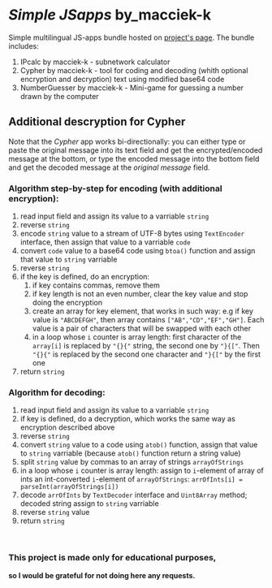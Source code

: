# *Simple JSapps* by_macciek-k


Simple multilingual JS-apps bundle hosted on [project's page](https://macciek-k.github.io/Simple_JSapps/). The bundle includes:
1. IPcalc by macciek-k - subnetwork calculator
2. Cypher by macciek-k - tool for coding and decoding (whith optional encryption and decryption) text using modified base64 code
3. NumberGuesser by macciek-k - Mini-game for guessing a number drawn by the computer

## Additional descryption for Cypher
Note that the *Cypher* app works bi-directionally: you can either type or paste the original message into its text field and get the encrypted/encoded message at the bottom, or type the encoded message into the bottom field and get the decoded message at the *original message* field.

### Algorithm step-by-step for encoding (with additional encryption):
1. read input field and assign its value to a varriable ```string```
2. reverse ```string```
3. encode ```string``` value to a stream of UTF-8 bytes using ```TextEncoder``` interface, then assign that value to a varriable ```code```
4. convert ```code``` value to a base64 code using ```btoa()``` function and assign that value to ```string``` varriable
5. reverse ```string```
6. if the key is defined, do an encryption:
   1. if key contains commas, remove them
   2. if key length is not an even number, clear the key value and stop doing the encryption
   3. create an array for key element, that works in such way: e.g if key value is ```"ABCDEFGH"```, then array contains ```["AB","CD","EF","GH"]```. Each value is a pair of characters that will be swapped with each other
   4. in a loop whose ```i``` counter is array length: first character of the ```array[i]``` is replaced by ```"{}{"``` string, the second one by ```"}{["```. Then ```"{}{"``` is replaced by the second one character and ```"}{["``` by the first one
7. return ```string```

### Algorithm for decoding:
1. read input field and assign its value to a varriable ```string```
2. if key is defined, do a decryption, which works the same way as encryption described above
3. reverse ```string```
4. convert ```string``` value to a code using ```atob()``` function, assign that value to ```string``` varriable (because ```atob()``` function return a string value)
5. split ```string``` value by commas to an array of strings ```arrayOfStrings```
6. in a loop whose ```i``` counter is array length: assign to ```i```-element of array of ints an int-converted ```i```-element of ```arrayOfStrings```: ```arrOfInts[i] = parseInt(arrayOfStrings[i])```
7. decode ```arrOfInts``` by ```TextDecoder``` interface and ```Uint8Array``` method; decoded string assign to ```string``` varriable
8. reverse ```string``` value
9. return ```string```

&nbsp;
### This project is made only for educational purposes,
**so I would be grateful for not doing here any requests.**

